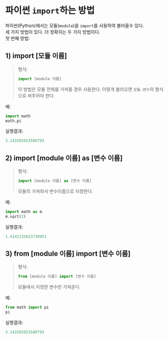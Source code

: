 # 파이썬 `import`하는 방법

파이썬(Python)에서는 모듈(`module`)을 `import`를 사용하여 불러올수 있다.  
세 가지 방법이 있다. 더 정확히는 두 가지 방법이다.  
첫 번째 방법:

## 1) import [모듈 이름]

> 형식:
>
> ```python
> import [module 이름]
> ```
>
> 이 방법은 모듈 전체를 가져올 경우 사용한다. 이렇게 불러오면 `모듈.변수`의 형식으로 써주어야 한다.

예:

```python
import math
math.pi
```

실행결과:

```python
3.141592653589793
```

## 2) import [module 이름] as [변수 이름]

> 형식:
>
> ```python
> import [module 이름] as [변수 이름]
> ```
>
> 모듈의 가져와서 변수이름으로 지정한다.

예:

```python
import math as m
m.sqrt(2)
```

실행결과:

```python
1.4142135623730951
```

## 3) from [module 이름] import [변수 이름]

> 형식:
>
> ```python
> from [module 이름] import [변수 이름]
> ```
>
> 모듈에서 지정한 변수만 가져온다.

예:

```python
from math import pi
pi
```

실행결과:

```python
3.141592653589793
```
